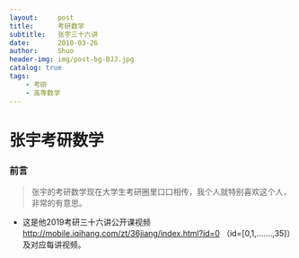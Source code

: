 ```yaml
---
layout:     post
title:      考研数学
subtitle:   张宇三十六讲
date:       2018-03-26
author:     Shuo
header-img: img/post-bg-BJJ.jpg
catalog: true
tags:
    - 考研
    - 高等数学
---
```

# 张宇考研数学
### 前言
> 张宇的考研数学现在大学生考研圈里口口相传，我个人就特别喜欢这个人，非常的有意思。

* 这是他2019考研三十六讲公开课视频  <http://mobile.iqihang.com/zt/36jiang/index.html?id=0>  （id=[0,1,.......,35]）及对应每讲视频。
